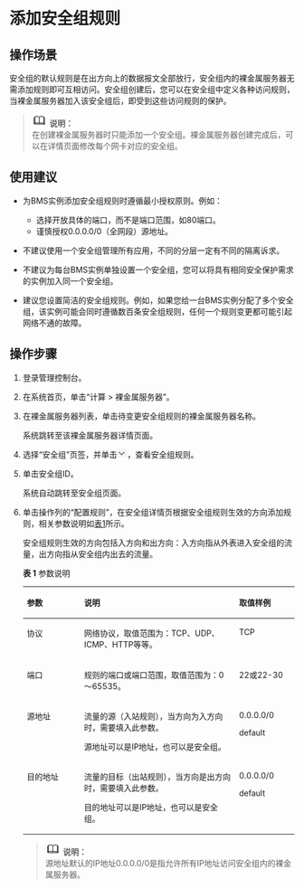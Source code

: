 # 添加安全组规则<a name="zh-cn_topic_0028313245"></a>

## 操作场景<a name="section5621376572"></a>

安全组的默认规则是在出方向上的数据报文全部放行，安全组内的裸金属服务器无需添加规则即可互相访问。安全组创建后，您可以在安全组中定义各种访问规则，当裸金属服务器加入该安全组后，即受到这些访问规则的保护。

>![](public_sys-resources/icon-note.gif) **说明：**   
>在创建裸金属服务器时只能添加一个安全组。裸金属服务器创建完成后，可以在详情页面修改每个网卡对应的安全组。  

## 使用建议<a name="section1129171522614"></a>

-   为BMS实例添加安全组规则时遵循最小授权原则。例如：
    -   选择开放具体的端口，而不是端口范围，如80端口。
    -   谨慎授权0.0.0.0/0（全网段）源地址。

-   不建议使用一个安全组管理所有应用，不同的分层一定有不同的隔离诉求。
-   不建议为每台BMS实例单独设置一个安全组，您可以将具有相同安全保护需求的实例加入同一个安全组。
-   建议您设置简洁的安全组规则。例如，如果您给一台BMS实例分配了多个安全组，该实例可能会同时遵循数百条安全组规则，任何一个规则变更都可能引起网络不通的故障。

## 操作步骤<a name="section10722192617297"></a>

1.  登录管理控制台。
2.  在系统首页，单击“计算 \> 裸金属服务器”。
3.  在裸金属服务器列表，单击待变更安全组规则的裸金属服务器名称。

    系统跳转至该裸金属服务器详情页面。

4.  选择“安全组”页签，并单击![](figures/5-15.png)，查看安全组规则。
5.  单击安全组ID。

    系统自动跳转至安全组页面。

6.  单击操作列的“配置规则”，在安全组详情页根据安全组规则生效的方向添加规则，相关参数说明如[表1](#table335513383514)所示。

    安全组规则生效的方向包括入方向和出方向：入方向指从外表进入安全组的流量，出方向指从安全组内出去的流量。

    **表 1**  参数说明

    <a name="table335513383514"></a>
    <table><thead align="left"><tr id="row203581133123514"><th class="cellrowborder" valign="top" width="21.060000000000002%" id="mcps1.2.4.1.1"><p id="p6359123319355"><a name="p6359123319355"></a><a name="p6359123319355"></a>参数</p>
    </th>
    <th class="cellrowborder" valign="top" width="57.08%" id="mcps1.2.4.1.2"><p id="p03602336359"><a name="p03602336359"></a><a name="p03602336359"></a>说明</p>
    </th>
    <th class="cellrowborder" valign="top" width="21.86%" id="mcps1.2.4.1.3"><p id="p536113334353"><a name="p536113334353"></a><a name="p536113334353"></a>取值样例</p>
    </th>
    </tr>
    </thead>
    <tbody><tr id="row73621433103510"><td class="cellrowborder" valign="top" width="21.060000000000002%" headers="mcps1.2.4.1.1 "><p id="p1236312336353"><a name="p1236312336353"></a><a name="p1236312336353"></a>协议</p>
    </td>
    <td class="cellrowborder" valign="top" width="57.08%" headers="mcps1.2.4.1.2 "><p id="p193631337352"><a name="p193631337352"></a><a name="p193631337352"></a>网络协议，取值范围为：TCP、UDP、ICMP、HTTP等等。</p>
    </td>
    <td class="cellrowborder" valign="top" width="21.86%" headers="mcps1.2.4.1.3 "><p id="p14364833153520"><a name="p14364833153520"></a><a name="p14364833153520"></a>TCP</p>
    </td>
    </tr>
    <tr id="row123671533143517"><td class="cellrowborder" valign="top" width="21.060000000000002%" headers="mcps1.2.4.1.1 "><p id="p8367133123514"><a name="p8367133123514"></a><a name="p8367133123514"></a>端口</p>
    </td>
    <td class="cellrowborder" valign="top" width="57.08%" headers="mcps1.2.4.1.2 "><p id="p2367153383514"><a name="p2367153383514"></a><a name="p2367153383514"></a>规则的端口或端口范围，取值范围为：0～65535。</p>
    </td>
    <td class="cellrowborder" valign="top" width="21.86%" headers="mcps1.2.4.1.3 "><p id="p1536873320355"><a name="p1536873320355"></a><a name="p1536873320355"></a>22或22-30</p>
    </td>
    </tr>
    <tr id="row2368183363513"><td class="cellrowborder" valign="top" width="21.060000000000002%" headers="mcps1.2.4.1.1 "><p id="p1036913339351"><a name="p1036913339351"></a><a name="p1036913339351"></a>源地址</p>
    </td>
    <td class="cellrowborder" valign="top" width="57.08%" headers="mcps1.2.4.1.2 "><p id="p108388761418"><a name="p108388761418"></a><a name="p108388761418"></a>流量的源（入站规则），当方向为入方向时，需要填入此参数。</p>
    <p id="p5369143343516"><a name="p5369143343516"></a><a name="p5369143343516"></a>源地址可以是IP地址，也可以是安全组。</p>
    </td>
    <td class="cellrowborder" valign="top" width="21.86%" headers="mcps1.2.4.1.3 "><p id="p537013313356"><a name="p537013313356"></a><a name="p537013313356"></a>0.0.0.0/0</p>
    <p id="p14371133333513"><a name="p14371133333513"></a><a name="p14371133333513"></a>default</p>
    </td>
    </tr>
    <tr id="row337112338359"><td class="cellrowborder" valign="top" width="21.060000000000002%" headers="mcps1.2.4.1.1 "><p id="p113725338352"><a name="p113725338352"></a><a name="p113725338352"></a>目的地址</p>
    </td>
    <td class="cellrowborder" valign="top" width="57.08%" headers="mcps1.2.4.1.2 "><p id="p8389166121417"><a name="p8389166121417"></a><a name="p8389166121417"></a>流量的目标（出站规则），当方向是出方向时，需要填入此参数。</p>
    <p id="p137316337354"><a name="p137316337354"></a><a name="p137316337354"></a>目的地址可以是IP地址，也可以是安全组。</p>
    </td>
    <td class="cellrowborder" valign="top" width="21.86%" headers="mcps1.2.4.1.3 "><p id="p937418336358"><a name="p937418336358"></a><a name="p937418336358"></a>0.0.0.0/0</p>
    <p id="p43759338358"><a name="p43759338358"></a><a name="p43759338358"></a>default</p>
    </td>
    </tr>
    </tbody>
    </table>

    >![](public_sys-resources/icon-note.gif) **说明：**   
    >源地址默认的IP地址0.0.0.0/0是指允许所有IP地址访问安全组内的裸金属服务器。  


